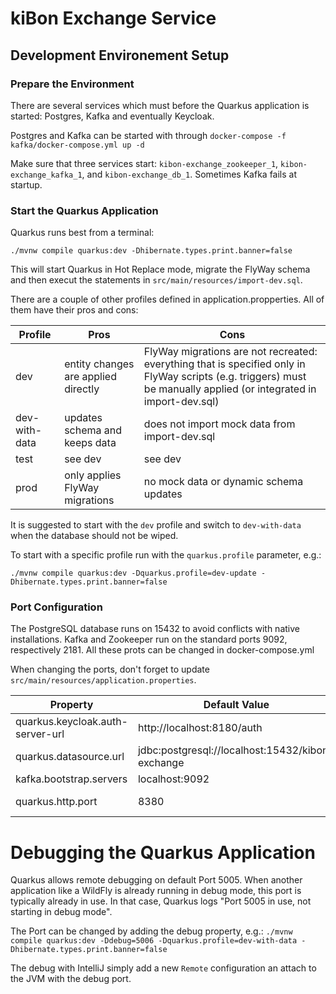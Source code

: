 # kiBon Exchange Service

## Development Environement Setup

### Prepare the Environment
There are several services which must before the Quarkus application is started:
Postgres, Kafka and eventually Keycloak.

Postgres and Kafka can be started with through
 `docker-compose -f kafka/docker-compose.yml up -d`

Make sure that three services start: `kibon-exchange_zookeeper_1`, `kibon-exchange_kafka_1`, 
and `kibon-exchange_db_1`. Sometimes Kafka fails at startup.

### Start the Quarkus Application
Quarkus runs best from a terminal:

`./mvnw compile quarkus:dev -Dhibernate.types.print.banner=false`

This will start Quarkus in Hot Replace mode, migrate the FlyWay schema and then execut the 
statements in `src/main/resources/import-dev.sql`.

There are a couple of other profiles defined in application.propperties.
 All of them have their pros and cons:

| Profile | Pros | Cons |
| --- | --- | --- |
| dev | entity changes are applied directly | FlyWay migrations are not recreated: everything that is specified only in FlyWay scripts (e.g. triggers) must be manually applied (or integrated in import-dev.sql) |
| dev-with-data | updates schema and keeps data | does not import mock data from import-dev.sql | 
| test | see dev | see dev | 
| prod | only applies FlyWay migrations | no mock data or dynamic schema updates | 

It is suggested to start with the `dev` profile and switch to `dev-with-data` when the database should not be
wiped.

To start with a specific profile run with the `quarkus.profile` parameter, e.g.:

`./mvnw compile quarkus:dev -Dquarkus.profile=dev-update -Dhibernate.types.print.banner=false`

### Port Configuration
The PostgreSQL database runs on 15432 to avoid conflicts with native installations.
Kafka and Zookeeper run on the standard ports 9092, respectively 2181.
All these prots can be changed in docker-compose.yml

When changing the ports, don't forget to update `src/main/resources/application.properties`.

| Property | Default Value | Comment |
| --- | --- | --- |
| quarkus.keycloak.auth-server-url | http://localhost:8180/auth | Keycloak Server |
| quarkus.datasource.url | jdbc:postgresql://localhost:15432/kibon-exchange | Postgres Database |
| kafka.bootstrap.servers | localhost:9092 | Kafka Server |
| quarkus.http.port |8380| Application Port, e.g. http://localhost:8380/v1/verfuegungen |

# Debugging the Quarkus Application
Quarkus allows remote debugging on default Port 5005. When another application like a WildFly is already running in
debug mode, this port is typically already in use. In that case, Quarkus logs "Port 5005 in use, not starting in debug 
mode".

The Port can be changed by adding the debug property, e.g.:
`./mvnw compile quarkus:dev -Ddebug=5006 -Dquarkus.profile=dev-with-data -Dhibernate.types.print.banner=false`

The debug with IntelliJ simply add a new `Remote` configuration an attach to the JVM with the debug port.
